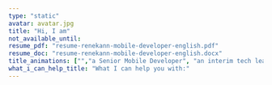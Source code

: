 ```yaml
---
type: "static"
avatar: avatar.jpg
title: "Hi, I am"
not_available_until:
resume_pdf: "resume-renekann-mobile-developer-english.pdf"
resume_doc: "resume-renekann-mobile-developer-english.docx"
title_animations: ["","a Senior Mobile Developer", "an interim tech lead", "an interim CTO", "René Kann"]
what_i_can_help_title: "What I can help you with:"
---
```

